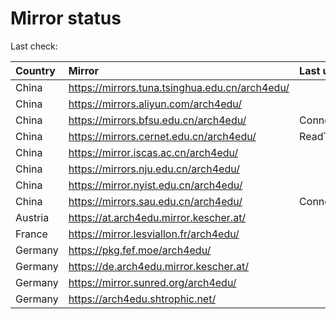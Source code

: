 <script src="./time.js"></script>
# Mirror status
Last check: <script type="text/javascript">localize(1748750477.9043803);</script>

|Country|Mirror|Last update|
|:------|:-----|:----------|
|China|https://mirrors.tuna.tsinghua.edu.cn/arch4edu/|<script type="text/javascript">localize(1748717489);</script>|
|China|https://mirrors.aliyun.com/arch4edu/|<script type="text/javascript">localize(1748717489);</script>|
|China|https://mirrors.bfsu.edu.cn/arch4edu/|ConnectionError|
|China|https://mirrors.cernet.edu.cn/arch4edu/|ReadTimeout|
|China|https://mirror.iscas.ac.cn/arch4edu/|<script type="text/javascript">localize(1748717489);</script>|
|China|https://mirrors.nju.edu.cn/arch4edu/|<script type="text/javascript">localize(1748673856);</script>|
|China|https://mirror.nyist.edu.cn/arch4edu/|<script type="text/javascript">localize(1748673856);</script>|
|China|https://mirrors.sau.edu.cn/arch4edu/|ConnectionError|
|Austria|https://at.arch4edu.mirror.kescher.at/|<script type="text/javascript">localize(1748717489);</script>|
|France|https://mirror.lesviallon.fr/arch4edu/|<script type="text/javascript">localize(1748717489);</script>|
|Germany|https://pkg.fef.moe/arch4edu/|<script type="text/javascript">localize(1748717489);</script>|
|Germany|https://de.arch4edu.mirror.kescher.at/|<script type="text/javascript">localize(1748717489);</script>|
|Germany|https://mirror.sunred.org/arch4edu/|<script type="text/javascript">localize(1748717489);</script>|
|Germany|https://arch4edu.shtrophic.net/|<script type="text/javascript">localize(1748717489);</script>|

<script src="./tablefilter/tablefilter.js"></script>
<script src="./table.js"></script>